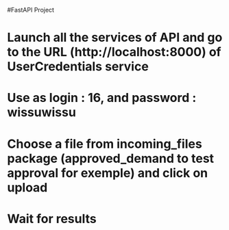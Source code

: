 #FastAPI Project


# Launch all the services of API and go to the URL (http://localhost:8000) of UserCredentials service
# Use as login : 16, and password : wissuwissu
# Choose a file from incoming_files package (approved_demand to test approval for exemple) and click on upload
# Wait for results


